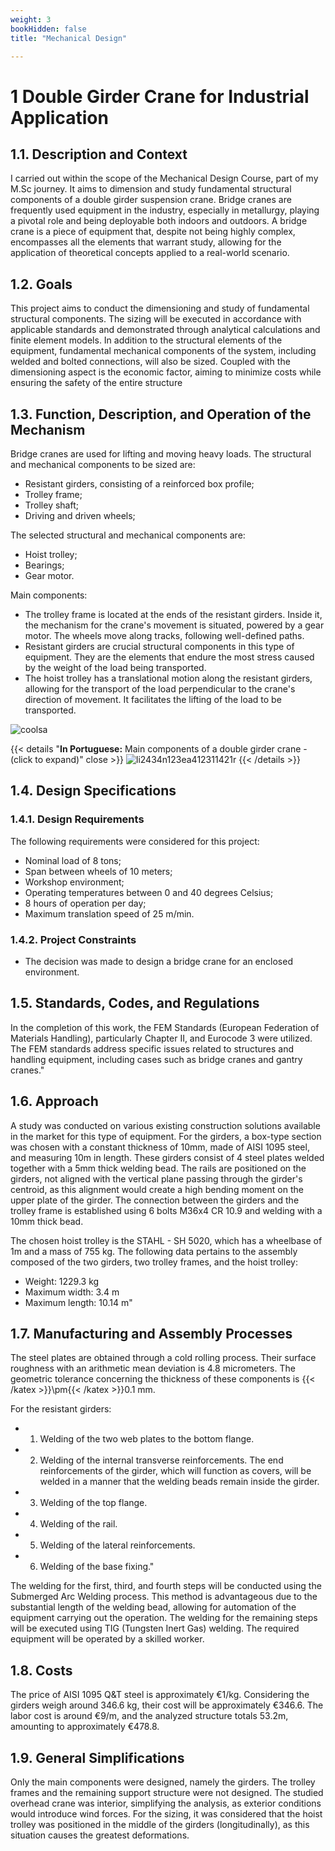 ```yaml
---
weight: 3
bookHidden: false
title: "Mechanical Design"

---
```


# **1 Double Girder Crane for Industrial Application**

## 1.1. Description and Context

I carried out within the scope of the Mechanical Design Course, part of my M.Sc journey. It aims to dimension and study fundamental structural components of a double girder suspension crane. Bridge cranes are frequently used equipment in the industry, especially in metallurgy, playing a pivotal role and being deployable both indoors and outdoors.
A bridge crane is a piece of equipment that, despite not being highly complex, encompasses all the elements that warrant study, allowing for the application of theoretical concepts applied to a real-world scenario.

## 1.2. Goals

This project aims to conduct the dimensioning and study of fundamental structural components. The sizing will be executed in accordance with applicable standards and demonstrated through analytical calculations and finite element models. In addition to the structural elements of the equipment, fundamental mechanical components of the system, including welded and bolted connections, will also be sized. Coupled with the dimensioning aspect is the economic factor, aiming to minimize costs while ensuring the safety of the entire structure

## 1.3. Function, Description, and Operation of the Mechanism
Bridge cranes are used for lifting and moving heavy loads. The structural and mechanical components to be sized are:
- Resistant girders, consisting of a reinforced box profile;
- Trolley frame;
- Trolley shaft;
- Driving and driven wheels;

The selected structural and mechanical components are:
- Hoist trolley;
- Bearings;
- Gear motor.

Main components:
- The trolley frame is located at the ends of the resistant girders. Inside it, the mechanism for the crane's movement is situated, powered by a gear motor. The wheels move along tracks, following well-defined paths.
- Resistant girders are crucial structural components in this type of equipment. They are the elements that endure the most stress caused by the weight of the load being transported.
- The hoist trolley has a translational motion along the resistant girders, allowing for the transport of the load perpendicular to the crane's direction of movement. It facilitates the lifting of the load to be transported.

![coolsa](https://live.staticflickr.com/65535/53347998632_c730c7c499_z.jpg)

{{< details "**In Portuguese:** Main components of a double girder crane  - (click to expand)" close >}}
![li2434n123ea412311421r](https://live.staticflickr.com/65535/53348870766_ac6841fe94_c.jpg)
{{< /details >}}


## 1.4. Design Specifications
### 1.4.1. Design Requirements
The following requirements were considered for this project:
- Nominal load of 8 tons;
- Span between wheels of 10 meters;
- Workshop environment;
- Operating temperatures between 0 and 40 degrees Celsius;
- 8 hours of operation per day;
- Maximum translation speed of 25 m/min.

### 1.4.2. Project Constraints

- The decision was made to design a bridge crane for an enclosed environment.

## 1.5. Standards, Codes, and Regulations

In the completion of this work, the FEM Standards (European Federation of Materials Handling), particularly Chapter II, and Eurocode 3 were utilized. The FEM standards address specific issues related to structures and handling equipment, including cases such as bridge cranes and gantry cranes."

## 1.6. Approach

A study was conducted on various existing construction solutions available in the market for this type of equipment. For the girders, a box-type section was chosen with a constant thickness of 10mm, made of AISI 1095 steel, and measuring 10m in length. These girders consist of 4 steel plates welded together with a 5mm thick welding bead. The rails are positioned on the girders, not aligned with the vertical plane passing through the girder's centroid, as this alignment would create a high bending moment on the upper plate of the girder. The connection between the girders and the trolley frame is established using 6 bolts M36x4 CR 10.9 and welding with a 10mm thick bead.

The chosen hoist trolley is the STAHL - SH 5020, which has a wheelbase of 1m and a mass of 755 kg. The following data pertains to the assembly composed of the two girders, two trolley frames, and the hoist trolley:

- Weight: 1229.3 kg
- Maximum width: 3.4 m
- Maximum length: 10.14 m"

## 1.7. Manufacturing and Assembly Processes

The steel plates are obtained through a cold rolling process. Their surface roughness with an arithmetic mean deviation is 4.8 micrometers. The geometric tolerance concerning the thickness of these components is {{< /katex >}}\pm{{< /katex >}}0.1 mm.

For the resistant girders:

- 1. Welding of the two web plates to the bottom flange.
- 2. Welding of the internal transverse reinforcements. The end reinforcements of the girder, which will function as covers, will be welded in a manner that the welding beads remain inside the girder.
- 3. Welding of the top flange.
- 4. Welding of the rail.
- 5. Welding of the lateral reinforcements.
- 6. Welding of the base fixing."

The welding for the first, third, and fourth steps will be conducted using the Submerged Arc Welding process. This method is advantageous due to the substantial length of the welding bead, allowing for automation of the equipment carrying out the operation. The welding for the remaining steps will be executed using TIG (Tungsten Inert Gas) welding. The required equipment will be operated by a skilled worker.

## 1.8. Costs


The price of AISI 1095 Q&T steel is approximately €1/kg. Considering the girders weigh around 346.6 kg, their cost will be approximately €346.6. The labor cost is around €9/m, and the analyzed structure totals 53.2m, amounting to approximately €478.8.

## 1.9. General Simplifications

Only the main components were designed, namely the girders. The trolley frames and the remaining support structure were not designed. The studied overhead crane was interior, simplifying the analysis, as exterior conditions would introduce wind forces. For the sizing, it was considered that the hoist trolley was positioned in the middle of the girders (longitudinally), as this situation causes the greatest deformations.